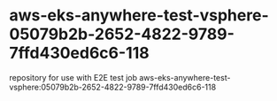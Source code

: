 # aws-eks-anywhere-test-vsphere-05079b2b-2652-4822-9789-7ffd430ed6c6-118
repository for use with E2E test job aws-eks-anywhere-test-vsphere:05079b2b-2652-4822-9789-7ffd430ed6c6-118
